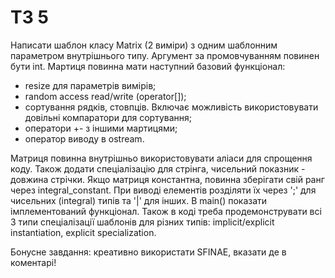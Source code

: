 # ТЗ 5
Написати шаблон класу Matrix (2 виміри) з одним шаблонним параметром внутрішнього типу. Аргумент за промовчуванням повинен бути int. Мартиця повинна мати наступний базовий функціонал:
* resize для параметрів вимірів;
* random access read/write (operator[]);            
* сортування рядків, стовпців. Включає можливість використовувати довільні компаратори для сортування;
* оператори +- з іншими мартицями;
* оператор виводу в ostream.

Матриця повинна внутрішньо використовувати аліаси для спрощення коду. Також додати спеціалізацію для стрінга, чисельний показник - довжина стрічки. Якщо матриця константна, повинна зберігати свій ранг через integral_constant. При виводі елементів розділяти їх через ';' для чисельних (integral) типів та '|' для інших. В main() показати імплементований функціонал.
Також в коді треба продемонструвати всі 3 типи спеціалізації шаблонів для різних типів: implicit/explicit instantiation, explicit specialization.

Бонусне завдання: креативно використати SFINAE, вказати де в коментарі!